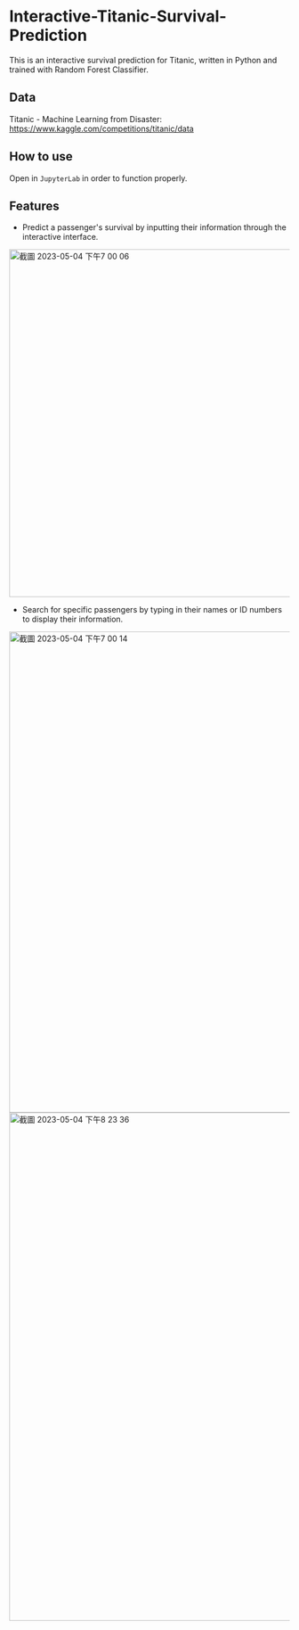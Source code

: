 # Interactive-Titanic-Survival-Prediction
This is an interactive survival prediction for Titanic, written in Python and trained with Random Forest Classifier.

## Data
Titanic - Machine Learning from Disaster:
https://www.kaggle.com/competitions/titanic/data

## How to use
Open in `JupyterLab` in order to function properly.

## Features
- Predict a passenger's survival by inputting their information through the interactive interface.
<img width="624" alt="截圖 2023-05-04 下午7 00 06" src="https://user-images.githubusercontent.com/91836741/236201707-2b264538-1d69-4624-9860-982f6cc8623c.png">

- Search for specific passengers by typing in their names or ID numbers to display their information.


<img width="863" alt="截圖 2023-05-04 下午7 00 14" src="https://user-images.githubusercontent.com/91836741/236202025-680baada-939a-4ecc-8edc-47af4fcc50e6.png">

<img width="912" alt="截圖 2023-05-04 下午8 23 36" src="https://user-images.githubusercontent.com/91836741/236203389-b24e06e6-b1db-490c-bce3-99a17a2b9110.png">

